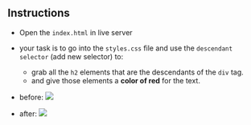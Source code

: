 ## Instructions
- Open the `index.html` in live server
- your task is to go into the `styles.css` file and use the `descendant selector` (add new selector) to:
  - grab all the `h2` elements that are the descendants of the `div` tag.
  - and give those elements a **color of red** for the text.

- before:
![](https://i.imgur.com/0ST0YvM.png)

- after:
![](https://i.imgur.com/jd7RDY2.png)